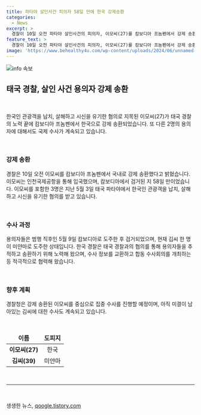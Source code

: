 ```yaml
---
title: 파타야 살인사건 피의자 58일 만에 한국 강제송환
categories:
  - News
excerpt: >
  경찰이 10일 오전 파타야 살인사건의 피의자, 이모씨(27)를 캄보디아 프놈펜에서 강제 송환하여 국내로 인도했다. 피의자 3명 가운데 1명 송환완료, 나머지 1명에 대한 국제 수사가 계속되고 있다. 이모씨 등 3명은 지난 5월 3일 태국 파타야에서 한국인 관광객을 납치하고 살해한 혐의를 받으며, 한 명의 용의자는 미얀마로 도주한 상태이다. 사건에 대한 수사 의지를 강조한 한국 경찰은 피의자를 신속히 송환하기 위해 협의하며, 이씨를 중심으로 집중 수사할 예정이다.
feature_text: >
  경찰이 10일 오전 파타야 살인사건의 피의자, 이모씨(27)를 캄보디아 프놈펜에서 강제 송환하여 국내로 인도했다. 피의자 3명 가운데 1명 송환완료, 나머지 1명에 대한 국제 수사가 계속되고 있다. 이모씨 등 3명은 지난 5월 3일 태국 파타야에서 한국인 관광객을 납치하고 살해한 혐의를 받으며, 한 명의 용의자는 미얀마로 도주한 상태이다. 사건에 대한 수사 의지를 강조한 한국 경찰은 피의자를 신속히 송환하기 위해 협의하며, 이씨를 중심으로 집중 수사할 예정이다.
image: 'https://www.behealthy4u.com/wp-content/uploads/2024/06/unnamed-file.png'
---
```


<p><img src="https://www.behealthy4u.com/wp-content/uploads/2024/06/unnamed-file.png" alt="info 속보" /></p>

<h2 data-ke-size="size26">태국 경찰, 살인 사건 용의자 강제 송환</h2>

<p data-ke-size="size16">&nbsp;</p>

<p>한국인 관광객을 납치, 살해하고 시신을 유기한 혐의로 지목된 이모씨(27)가 태국 경찰의 노력 끝에 캄보디아 프놈펜에서 한국으로 강제 송환되었습니다. 또 다른 2명의 용의자에 대해서도 국제 수사가 계속되고 있습니다. </p>

<p data-ke-size="size16">&nbsp;</p>

<h3>강제 송환</h3>

<p data-ke-size="size16">경찰은 10일 오전 이모씨를 캄보디아 프놈펜에서 국내로 강제 송환했다고 밝혔습니다. 이모씨는 인천국제공항을 통해 입국했으며, 캄보디아에서 검거된 지 58일 만이었습니다. 이모씨를 포함한 3명은 지난 5월 3일 태국 파타야에서 한국인 관광객을 납치, 살해하고 시신을 유기한 혐의를 받고 있습니다.</p>

<p data-ke-size="size16">&nbsp;</p>

<h3>수사 과정</h3>

<p data-ke-size="size16">용의자들은 범행 직후인 5월 9일 캄보디아로 도주한 후 검거되었으며, 현재 김씨 한 명이 미얀마로 도주한 상태입니다. 한국 경찰은 태국 경찰과의 협의를 통해 용의자들을 추적하고 송환하기 위해 노력해 왔으며, 수사 정보를 교환하고 합동 수사회의를 개최하는 등 적극적으로 협력해 왔습니다.</p>

<p data-ke-size="size16">&nbsp;</p>

<h3>향후 계획</h3>

<p data-ke-size="size16">경찰청은 강제 송환된 이모씨를 중심으로 집중 수사를 진행할 예정이며, 아직 미결이 남아있는 김씨에 대한 수사도 계속되고 있습니다.</p>

<p data-ke-size="size16">&nbsp;</p>

<table>
<thead>
<tr>
<td style="text-align: center; height: 17px;"><b>이름</b></td>
<td style="text-align: center; height: 17px;"><b>도피지</b></td>
</tr>
</thead>
<tbody>
<tr>
<td style="text-align: center; height: 17px;"><b>이모씨(27)</b></td>
<td style="text-align: center; height: 17px;">한국</td>
</tr>
<tr>
<td style="text-align: center; height: 17px;"><b>김씨(39)</b></td>
<td style="text-align: center; height: 17px;">미얀마</td>
</tr>
</tbody>
</table>

<p data-ke-size="size16">&nbsp;</p>

<hr>

<p data-ke-size="size16">&nbsp;</p>
생생한 뉴스, <a href="https://qoogle.tistory.com" rel="dofollow">qoogle.tistory.com</a>



